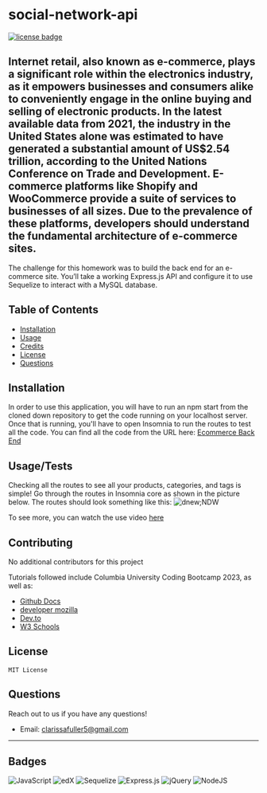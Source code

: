 # social-network-api

[![license badge](https://img.shields.io/badge/License-MIT-green)](LICENSE)

## Internet retail, also known as e-commerce, plays a significant role within the electronics industry, as it empowers businesses and consumers alike to conveniently engage in the online buying and selling of electronic products. In the latest available data from 2021, the industry in the United States alone was estimated to have generated a substantial amount of US$2.54 trillion, according to the United Nations Conference on Trade and Development. E-commerce platforms like Shopify and WooCommerce provide a suite of services to businesses of all sizes. Due to the prevalence of these platforms, developers should understand the fundamental architecture of e-commerce sites.

The challenge for this homework was to build the back end for an e-commerce site. You’ll take a working Express.js API and configure it to use Sequelize to interact with a MySQL database.

## Table of Contents

- [Installation](#installation)
- [Usage](#usage)
- [Credits](#credits)
- [License](#license)
- [Questions](#questions)

## Installation

In order to use this application, you will have to run an npm start from the cloned down repository to get the code running on your localhost server. Once that is running, you'll have to open Insomnia to run the routes to test all the code. You can find all the code from the URL here:
[Ecommerce Back End](https://github.com/clarissafuller/ecommerce-back-end-homework)

## Usage/Tests

Checking all the routes to see all your products, categories, and tags is simple! Go through the routes in Insomnia core as shown in the picture below.
The routes should look something like this:
![dnew;NDW](https://github.com/clarissafuller/ecommerce-back-end-homework/assets/141360959/5b9e1df1-08c7-4d4e-9ba8-f887f73336b0)

To see more, you can watch the use video [here](https://drive.google.com/file/d/1XkbrnjzbheV2xQsPcM8oQ2mekllRzKk4/view?usp=drive_link)

## Contributing

No additional contributors for this project 

Tutorials followed include Columbia University Coding Bootcamp 2023, as well as:

- [Github Docs](https://docs.github.com/en)
- [developer mozilla](https://developer.mozilla.org/en-US/)
- [Dev.to](https://dev.to/)
- [W3 Schools](https://www.w3schools.com/)


## License

    MIT License

## Questions

Reach out to us if you have any questions!

- Email: clarissafuller5@gmail.com

---

## Badges

![JavaScript](https://img.shields.io/badge/javascript-%23323330.svg?style=for-the-badge&logo=javascript&logoColor=%23F7DF1E)
![edX](https://img.shields.io/badge/edX-%2302262B.svg?style=for-the-badge&logo=edX&logoColor=white)
![Sequelize](https://img.shields.io/badge/Sequelize-52B0E7?style=for-the-badge&logo=Sequelize&logoColor=white)
![Express.js](https://img.shields.io/badge/express.js-%23404d59.svg?style=for-the-badge&logo=express&logoColor=%2361DAFB) ![jQuery](https://img.shields.io/badge/jquery-%230769AD.svg?style=for-the-badge&logo=jquery&logoColor=white)
![NodeJS](https://img.shields.io/badge/node.js-6DA55F?style=for-the-badge&logo=node.js&logoColor=white)
